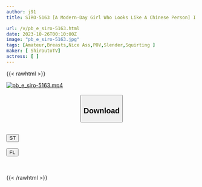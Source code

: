 ```yaml
---
author: j91
title: SIRO-5163 [A Modern-Day Girl Who Looks Like A Chinese Person] I Can’t Stop Being Excited About The Dick I Haven’t Seen In A While! You Must Be Excited To See The Waist Of A Slender Body Apparel Clerk! ! [First Shoot] AV Application Online → AV Experience Shooting 2052 (Kana Kusunoki)

url: /v/pb_e_siro-5163.html
date: 2023-10-26T00:10:00Z
image: "pb_e_siro-5163.jpg"
tags: [Amateur,Breasts,Nice Ass,POV,Slender,Squirting ]
maker: [ ShiroutoTV]
actress: [ ]
---
```



{{< rawhtml >}}

<div class="video" data-videoid="J2WVyD7WVRUjq2m">
    <a href="javascript:;">
        <img src="https://my.j91.asia/v/pb_e_siro-5163.jpg" width="WIDTH" height="HEIGHT" alt="pb_e_siro-5163.mp4" loading="lazy">
    </a>
</div>

<script type="text/javascript" src="https://j91.asia/asset/on-demand-st.js"></script>

<br>
  <link rel="stylesheet" href="https://j91.asia/asset/bs5.css">
  
  <center>
  <button class="btn btn-primary" type="button" data-bs-toggle="collapse" data-bs-target=".multi-collapse" aria-expanded="false" aria-controls="multiCollapseExample1 multiCollapseExample2"><h2>Download</h2></button></center>
</p>
<div class="row">
  <div class="col">
    <div class="collapse multi-collapse" id="multiCollapseExample1">
      <div class="card card-body">
	      	      <br>
<div class="buttons">  
<a href="https://streamtape.to/v/J2WVyD7WVRUjq2m"><button class="btn-hover color-3"><i class="fa fa-download"></i> ST</button></a></div>
    </div>
  </div>
</div>
  <div class="col">
    <div class="collapse multi-collapse" id="multiCollapseExample2">
      <div class="card card-body">
	      <br>
<div class="buttons">
    <a href="https://filelions.online/f/33i6g4r0amnr"><button class="btn-hover color-9"><i class="fa fa-download"></i> FL</button></a></div>
<br><br>
      </div>
    </div>
  </div>
</div>

{{< /rawhtml >}}

